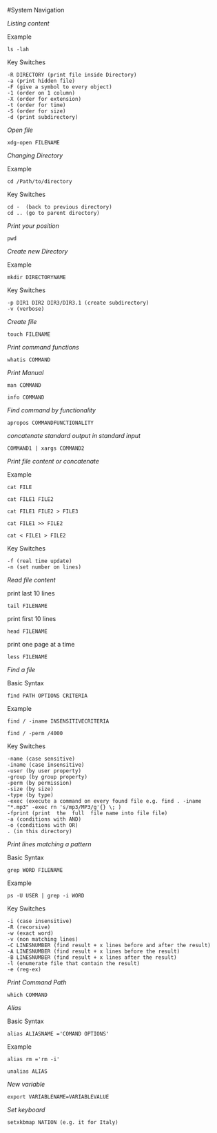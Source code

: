 #System Navigation

*Listing content*

Example
```
ls -lah
```
Key Switches
```
-R DIRECTORY (print file inside Directory)
-a (print hidden file)
-F (give a symbol to every object)
-1 (order on 1 column)
-X (order for extension)
-t (order for time)
-S (order for size)
-d (print subdirectory)
```

*Open file*
```
xdg-open FILENAME
```

*Changing Directory*

Example
```
cd /Path/to/directory
```
Key Switches
```
cd -  (back to previous directory)
cd .. (go to parent directory)
```

*Print your position*
```
pwd
```

*Create new Directory*

Example
```
mkdir DIRECTORYNAME
```
Key Switches
```
-p DIR1 DIR2 DIR3/DIR3.1 (create subdirectory)
-v (verbose)
```

*Create file*
```
touch FILENAME
```

*Print command functions*
```
whatis COMMAND
```

*Print Manual*
```
man COMMAND
```
```
info COMMAND
```

*Find command by functionality*
```
apropos COMMANDFUNCTIONALITY
```

*concatenate standard output in standard input*
```
COMMAND1 | xargs COMMAND2
```

*Print file content or concatenate*

Example
```
cat FILE 
```
```
cat FILE1 FILE2
```
```
cat FILE1 FILE2 > FILE3
```
```
cat FILE1 >> FILE2
```
```
cat < FILE1 > FILE2 
```


Key Switches
```
-f (real time update)
-n (set number on lines)
```

*Read file content*

print last 10 lines
```
tail FILENAME
```

print first 10 lines
```
head FILENAME
```

print one page at a time
```
less FILENAME
```

*Find a file*

Basic Syntax
```
find PATH OPTIONS CRITERIA
```

Example
```
find / -iname INSENSITIVECRITERIA
```
```
find / -perm /4000
```

Key Switches
```
-name (case sensitive)
-iname (case insensitive)
-user (by user property)
-group (by group property)
-perm (by permission)
-size (by size)
-type (by type)
-exec (execute a command on every found file e.g. find . -iname "*.mp3" -exec rn 's/mp3/MP3/g'{} \; )
-fprint (print  the  full  file name into file file)
-a (conditions with AND)
-o (conditions with OR)
. (in this directory)
```

*Print lines matching a pattern*

Basic Syntax
```
grep WORD FILENAME
```

Example 
```
ps -U USER | grep -i WORD
```

Key Switches
```
-i (case insensitive)
-R (recorsive)
-w (exact word)
-v (non matching lines)
-C LINESNUMBER (find result + x lines before and after the result)
-A LINESNUMBER (find result + x lines before the result)
-B LINESNUMBER (find result + x lines after the result)
-l (enumerate file that contain the result)
-e (reg-ex)
```

*Print Command Path*
```
which COMMAND
```

*Alias*

Basic Syntax
```
alias ALIASNAME ='COMAND OPTIONS'
```
Example
```
alias rm ='rm -i'
```
```
unalias ALIAS
```

*New variable*
```
export VARIABLENAME=VARIABLEVALUE
```

*Set keyboard*
```
setxkbmap NATION (e.g. it for Italy)
```